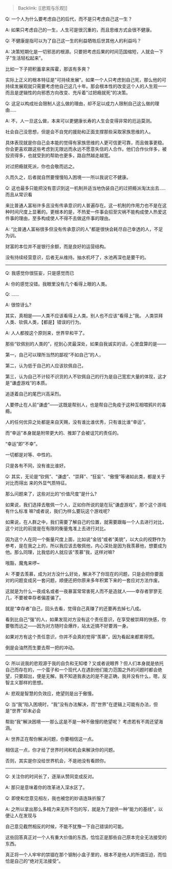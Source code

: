 > Backlink: [[悲观与乐观]]

Q: 一个人为什么要考虑自己的后代，而不是只考虑自己这一生？

A: 如果只考虑自己的一生，人生可是很沉重的，而且思维方式会很不健康。

Q: 不健康是指可以为了自己这一生的利益牺牲后世其他人的利益吗？

A: 决策短期化是一切邪恶的根源。只要把考虑后果的时间范国缩短，人就会一下子"生活轻松起来”。

比如一下子把积蓄拿来挥霍，那该有多爽？

实际上正义的根本特征是"可持续发展”。如果一个人只考虑到自己死，那么他的可持续发展观就只需要考虑他自己这几十年。那会根本性的改变这个人的人生观一一而且是逻辑性的向邪悉方向改变、充斥着"过把瘾就死”的决策。

Q: 这足以构成社会限制人这么做的理由，却不足以成力人限制自己这么做的理由.....

A: 不，人一旦这么做，本来可以更健康长寿的人生会变得非常的厄运莫测。

社会自己没思想，但是会不自党的援助和正面支撑那些采取家族思维的人。

具体表现就是你自己会本能的觉得有家族思维的人更可信更可靠，而且做事更稳。你会更喜欢跟这些考虑到无限远而永远不愿意失信的人合作。他们合作伙伴多，被投资得多，也就受到的帮助也更多，路自然越走越宽。

对过把瘾就死派，你也会敬而远之。

久而久之，后者就自然要慢慢陷入困境一一所以我说它不健康。

Q: 这也最多只能把没有意识到这一机制并适当地伪装自己的过把瘾派淘汰出去…..而且从常识看

来比普通人富裕许多且没有传承意识的人普遍存在。这一机制的作用力也不是在这种时间尺度上显著的。更根本的是，不热爱一件事会招至灾祸不能构成使人热爱这件事的理由，至多构成使人不得不去做这件事的理由。

A: “比普通人富裕很多但没有传承意识的人"都是很快会耗尽自己幸透的人，不足为训。

财富的本位并不是银行余额，而是良好的运营结构。

没有持续经营意识，后者无从维持。抽水机坏了，水池再深也是要干的。

---

Q: 我感觉你很狂妄，只是感觉而已

A: 你的感觉没错。我眼里没有几个看得上眼的人类。

Q: ......

A: 很惊讶么?

其实，真相是——人类不应该看得上人类。别人也不应该“看得上”我。
人类崇拜人类、钦佩人类，【都是】错误的行为。

A: 人人都按这个原则来，世界早和平了。

那些“钦佩别的人类的”，挖到心灵最深处，如果自我诚实的话，心里盘算的是——

第一，自己可以理所当然的鄙视“不如自己”的人，

第二，认为低于自己的人应该钦佩自己，

第三，认为自己不计较不识货的人不钦佩自己的行为是自己宽宏大量的体现，这才是“谦虚游戏”的本质。

追逐着自己的尾巴兴高采烈。

人要停止在人前“谦虚”——这既是帮别人，也是帮自己免疫于这种互相喂鸦片的毒瘾。

人的任何优异之处都是来自天赐，没有谁比谁优秀，只有谁比谁“幸运”。

而“幸运”本身就是附带更大的、推卸了会被诅咒的责任的。

“幸运”即“不幸”。

一切都是对等、中性的。

只是各有不同，没有谁比谁好。

Q: 其实，无论是“钦佩”、“谦虚”、“崇拜”、“狂妄”、“傲慢”等诸如此类，都是关于对比而得出
来的外显气质特征。

那么问题来了，这些对比的“价值尺度”是什么?

如果说，我们选择去敬佩一个人，正如你所说的是在玩"谦虚游戏”，那个这个游戏有什么标准
嘛?或者说，我们为样么要玩这个游戏呢?

如果说，在人群之中，我们需要了解自己的位置，就需要跟每一个人去进行对比，这个对比的前提是在有限的衡量鬼准上去进行对比。

因为这个人在同一个衡量尺度上面，比如说“金钱”或者“美貌”，以大众的视野作为参考，是在我之上的，所以我应该去敬佩他，内心深处是因为我羡慕他，想要成为他。那么同理，比我低的人就应该“羡慕”我，这样对嘛?

哦豁，魔鬼来啰~

A: 不要去羡慕，成为对方没什么好处，解决不了你现在的问题，只是会把你要面对的问题变成另一套问题，顺便还把你原来多年积累下来的一套应对方法作废。

这就是为什么一夜成名或者一夜暴富常常害死人而不是造就人——幸存者寥寥无几，不要被幸存者偏差骗了。

就是“幸存者”自己，回头去看，觉得自己真赚了的还要再去掉七八成。

看到比自己“强”的人，如果发现对方没有这个责任意识，在享受被崇拜的快感，你要敬而远之——因为对方随时会爆炸，站太近搞不好要溅一身。

如果对方有这个责任意识，你并不会真的觉得“羡慕”，因为看起来都累得慌。

倒是会油然而生要去帮一把的冲动。

---

Q: 所以说我的悲观源于我的自负和无知喽？又或者说眼界？但人们本身就是依托自己而存在的，一个蛮子和一个现代人在遇到他们能力范围之外的问题时都会绝望，只要超出，便是无解。我不知道我表达的是不是正确，我并没有什么，嗯，反智主义那样的思想。

A: 悲观是智慧的负效应，绝望则是出于傲慢。

Q: 当“我”陷入困境时，“我”没有办法解决，而"世界"在逻辑上可能有办法，但是“世界"却末必会

帮助“我"解決困境一一那么这是不是一种不傲慢的绝望呢？ 考虑若有不周还望海涵。

A: 世界正在帮你解决问题，你要相信这一点。

相信这一点，你才给了世界时间和机会来解決你的问题。

否则，其实是你没给世界机会，不是祂没有看顾你。

---

Q: 关注你的时间长了，逐渐从赞同变成反对。

A: 那只是意味着你的改革进入深水区了。

Q: 即使和您意见相左，我也被您的妙语连珠折服了

A: 之所以拿出那么多精力来无所不包的写，就是为了提供一种”能力的基线”，以便让人在发现与

自己意见截然相反的时候，不能不犹豫一下自己错误的可能。

这些回答真正对一个人有重大价值的东西，恰恰正是那些自己原本完全无法接受的东西。

真正将一个人牢牢的禁锢在那个钢制小盒子里的，根本不是他人的所谓压迫，而恰恰是自己的“绝对无法接受”。
